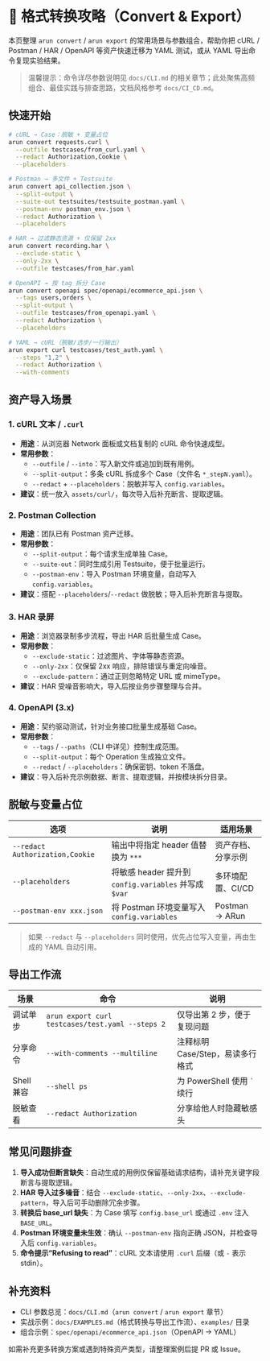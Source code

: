 # 🔄 格式转换攻略（Convert & Export）

本页整理 `arun convert` / `arun export` 的常用场景与参数组合，帮助你把 cURL / Postman / HAR / OpenAPI 等资产快速迁移为 YAML 测试，或从 YAML 导出命令复现实验结果。

> 温馨提示：命令详尽参数说明见 `docs/CLI.md` 的相关章节；此处聚焦高频组合、最佳实践与排查思路，文档风格参考 `docs/CI_CD.md`。

## 快速开始

```bash
# cURL → Case：脱敏 + 变量占位
arun convert requests.curl \
  --outfile testcases/from_curl.yaml \
  --redact Authorization,Cookie \
  --placeholders

# Postman → 多文件 + Testsuite
arun convert api_collection.json \
  --split-output \
  --suite-out testsuites/testsuite_postman.yaml \
  --postman-env postman_env.json \
  --redact Authorization \
  --placeholders

# HAR → 过滤静态资源 + 仅保留 2xx
arun convert recording.har \
  --exclude-static \
  --only-2xx \
  --outfile testcases/from_har.yaml

# OpenAPI → 按 tag 拆分 Case
arun convert openapi spec/openapi/ecommerce_api.json \
  --tags users,orders \
  --split-output \
  --outfile testcases/from_openapi.yaml \
  --redact Authorization \
  --placeholders

# YAML → cURL（脱敏/选步/一行输出）
arun export curl testcases/test_auth.yaml \
  --steps "1,2" \
  --redact Authorization \
  --with-comments
```

## 资产导入场景

### 1. cURL 文本 / `.curl`
- **用途**：从浏览器 Network 面板或文档复制的 cURL 命令快速成型。
- **常用参数**：
  - `--outfile` / `--into`：写入新文件或追加到既有用例。
  - `--split-output`：多条 cURL 拆成多个 Case（文件名 `*_stepN.yaml`）。
  - `--redact` + `--placeholders`：脱敏并写入 `config.variables`。
- **建议**：统一放入 `assets/curl/`，每次导入后补充断言、提取逻辑。

### 2. Postman Collection
- **用途**：团队已有 Postman 资产迁移。
- **常用参数**：
  - `--split-output`：每个请求生成单独 Case。
  - `--suite-out`：同时生成引用 Testsuite，便于批量运行。
  - `--postman-env`：导入 Postman 环境变量，自动写入 `config.variables`。
- **建议**：搭配 `--placeholders`/`--redact` 做脱敏；导入后补充断言与提取。

### 3. HAR 录屏
- **用途**：浏览器录制多步流程，导出 HAR 后批量生成 Case。
- **常用参数**：
  - `--exclude-static`：过滤图片、字体等静态资源。
  - `--only-2xx`：仅保留 2xx 响应，排除错误与重定向噪音。
  - `--exclude-pattern`：通过正则忽略特定 URL 或 mimeType。
- **建议**：HAR 受噪音影响大，导入后按业务步骤整理与合并。

### 4. OpenAPI (3.x)
- **用途**：契约驱动测试，针对业务接口批量生成基础 Case。
- **常用参数**：
  - `--tags` / `--paths`（CLI 中详见）控制生成范围。
  - `--split-output`：每个 Operation 生成独立文件。
  - `--redact` / `--placeholders`：确保密钥、token 不落盘。
- **建议**：导入后补充示例数据、断言、提取逻辑，并按模块拆分目录。

## 脱敏与变量占位

| 选项 | 说明 | 适用场景 |
|------|------|-----------|
| `--redact Authorization,Cookie` | 输出中将指定 header 值替换为 `***` | 资产存档、分享示例 |
| `--placeholders` | 将敏感 header 提升到 `config.variables` 并写成 `$var` | 多环境配置、CI/CD |
| `--postman-env xxx.json` | 将 Postman 环境变量写入 `config.variables` | Postman → ARun |

> 如果 `--redact` 与 `--placeholders` 同时使用，优先占位写入变量，再由生成的 YAML 自动引用。

## 导出工作流

| 场景 | 命令 | 说明 |
|------|------|------|
| 调试单步 | `arun export curl testcases/test.yaml --steps 2` | 仅导出第 2 步，便于复现问题 |
| 分享命令 | `--with-comments --multiline` | 注释标明 Case/Step，易读多行格式 |
| Shell 兼容 | `--shell ps` | 为 PowerShell 使用 `` ` `` 续行 |
| 脱敏查看 | `--redact Authorization` | 分享给他人时隐藏敏感头 |

## 常见问题排查

1. **导入成功但断言缺失**：自动生成的用例仅保留基础请求结构，请补充关键字段断言与提取逻辑。
2. **HAR 导入过多噪音**：结合 `--exclude-static`、`--only-2xx`、`--exclude-pattern`，导入后可手动删除冗余步骤。
3. **转换后 base_url 缺失**：为 Case 填写 `config.base_url` 或通过 `.env` 注入 `BASE_URL`。
4. **Postman 环境变量未生效**：确认 `--postman-env` 指向正确 JSON，并检查导入后 `config.variables`。
5. **命令提示“Refusing to read”**：cURL 文本请使用 `.curl` 后缀（或 `-` 表示 stdin）。

## 补充资料

- CLI 参数总览：`docs/CLI.md`（`arun convert` / `arun export` 章节）
- 实战示例：`docs/EXAMPLES.md`（格式转换与导出工作流）、`examples/` 目录
- 组合示例：`spec/openapi/ecommerce_api.json`（OpenAPI → YAML）

如需补充更多转换方案或遇到特殊资产类型，请整理案例后提 PR 或 Issue。
